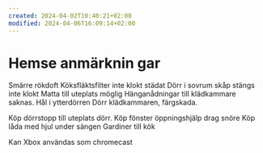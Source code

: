```yaml
---
created: 2024-04-02T10:40:21+02:00
modified: 2024-04-06T16:09:14+02:00
---
```


# Hemse anmärknin gar

Smärre rökdoft 
Köksfläktsfilter inte klokt städat
Dörr i sovrum skåp stängs inte klokt
Matta till uteplats möglig
Hänganådningar till klädkammare saknas.
Hål i ytterdörren
Dörr klädkammaren, färgskada.

Köp dörrstopp till uteplats dörr.
Köp fönster öppningshjälp drag snöre
Köp låda med hjul under sängen
Gardiner till kök

Kan Xbox användas som chromecast

